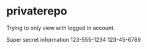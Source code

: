 # privaterepo
Trying to only view with logged in account.

Super secret information 123-555-1234 123-45-6789
